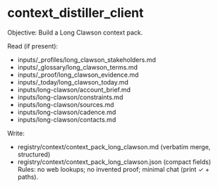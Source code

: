 # context_distiller_client
Objective: Build a Long Clawson context pack.

Read (if present):
- inputs/_profiles/long_clawson_stakeholders.md
- inputs/_glossary/long_clawson_terms.md
- inputs/_proof/long_clawson_evidence.md
- inputs/_today/long_clawson_today.md
- inputs/long-clawson/account_brief.md
- inputs/long-clawson/constraints.md
- inputs/long-clawson/sources.md
- inputs/long-clawson/cadence.md
- inputs/long-clawson/contacts.md

Write:
- registry/context/context_pack_long_clawson.md (verbatim merge, structured)
- registry/context/context_pack_long_clawson.json (compact fields)
Rules: no web lookups; no invented proof; minimal chat (print ✓ + paths).